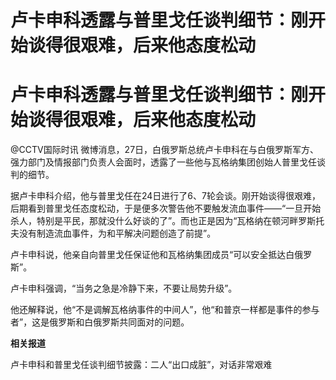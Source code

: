 # 卢卡申科透露与普里戈任谈判细节：刚开始谈得很艰难，后来他态度松动

# 卢卡申科透露与普里戈任谈判细节：刚开始谈得很艰难，后来他态度松动

@CCTV国际时讯
微博消息，27日，白俄罗斯总统卢卡申科在与白俄罗斯军方、强力部门及情报部门负责人会面时，透露了一些他与瓦格纳集团创始人普里戈任谈判的细节。

据卢卡申科介绍，他与普里戈任在24日进行了6、7轮会谈。刚开始谈得很艰难，后期看到普里戈任态度松动，于是便多次警告他不要触发流血事件——“一旦开始杀人，特别是平民，那就没什么好谈的了”。而也正是因为“瓦格纳在顿河畔罗斯托夫没有制造流血事件，为和平解决问题创造了前提”。

卢卡申科说，他亲自向普里戈任保证他和瓦格纳集团成员“可以安全抵达白俄罗斯”。

卢卡申科强调，“当务之急是冷静下来，不要让局势升级”。

他还解释说，他“不是调解瓦格纳事件的中间人”，他“和普京一样都是事件的参与者”，这是俄罗斯和白俄罗斯共同面对的问题。

**相关报道**

卢卡申科和普里戈任谈判细节披露：二人“出口成脏”，对话非常艰难

